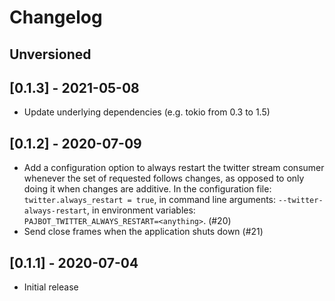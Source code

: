 # Changelog

## Unversioned

## [0.1.3] - 2021-05-08

- Update underlying dependencies (e.g. tokio from 0.3 to 1.5)

## [0.1.2] - 2020-07-09

- Add a configuration option to always restart the twitter stream consumer whenever the set of requested follows changes, as opposed to only doing it when changes are additive. In the configuration file: `twitter.always_restart = true`, in command line arguments: `--twitter-always-restart`, in environment variables: `PAJBOT_TWITTER_ALWAYS_RESTART=<anything>`. (#20)
- Send close frames when the application shuts down (#21)

## [0.1.1] - 2020-07-04

- Initial release
